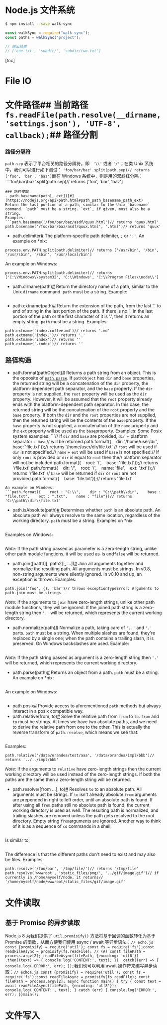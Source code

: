 # Node.js 文件系统

```sh
$ npm install --save walk-sync
```

```js
const walkSync = require("walk-sync");
const paths = walkSync("project");

// 输出结果
// ['one.txt', 'subdir/', 'subdir/two.txt']
```

[toc]

# File IO

# 文件路径## 当前路径`fs.readFile(path.resolve(__dirname, 'settings.json'), 'UTF-8', callback);`## 路径分割

### 路径分隔符

`path.sep` 表示了平台相关的路径分隔符，即   `'\\'` 或者 `'/'`；在类 Unix 系统中，我们可以进行如下测试： `'foo/bar/baz'.split(path.sep)// returns ['foo', 'bar', 'baz']`而在 Windows 系统中，则是用的双斜杠分隔：```'foo\\bar\\baz'.split(path.sep)// returns ['foo', 'bar', 'baz']

````
### 路径提取
- path.basename(path[, ext])[#](https://nodejs.org/api/path.html#path_path_basename_path_ext)
Return the last portion of a path, similar to the Unix `basename` command. `path` must be a string. `ext`, if given, must also be a string.
Examples:
```path.basename('/foo/bar/baz/asdf/quux.html')// returns 'quux.html'
path.basename('/foo/bar/baz/asdf/quux.html', '.html')// returns 'quux'
````

* path.delimiter[#](https://nodejs.org/api/path.html#path_path_delimiter) The platform-specific path delimiter, `;` or `':'`. An example on \*nix:

```console.log(process.env.PATH)// '/usr/bin:/bin:/usr/sbin:/sbin:/usr/local/bin'
process.env.PATH.split(path.delimiter)// returns ['/usr/bin', '/bin', '/usr/sbin', '/sbin', '/usr/local/bin']
```

An example on Windows:

```console.log(process.env.PATH)// 'C:\Windows\system32;C:\Windows;C:\Program Files\node'
process.env.PATH.split(path.delimiter)// returns ['C:\\Windows\\system32', 'C:\\Windows', 'C:\\Program Files\\node\\']
```

* path.dirname(path)[#](https://nodejs.org/api/path.html#path_path_dirname_path) Return the directory name of a path, similar to the Unix `dirname` command. `path` must be a string. Example:

```path.dirname('/foo/bar/baz/asdf/quux')// returns '/foo/bar/baz/asdf'

```

* path.extname(path)[#](https://nodejs.org/api/path.html#path_path_extname_path) Return the extension of the path, from the last '.' to end of string in the last portion of the path. If there is no '.' in the last portion of the path or the first character of it is '.', then it returns an empty string. `path` must be a string. Examples:

```path.extname('index.html')// returns '.html'
path.extname('index.coffee.md')// returns '.md'
path.extname('index.')// returns '.'
path.extname('index')// returns ''
path.extname('.index')// returns ''
```

## 路径构造

* path.format(pathObject)[#](https://nodejs.org/api/path.html#path_path_format_pathobject) Returns a path string from an object. This is the opposite of [`path.parse`](https://nodejs.org/api/path.html#path_path_parse_path). If `pathObject` has `dir` and `base` properties, the returned string will be a concatenation of the `dir` property, the platform-dependent path separator, and the `base` property. If the `dir` property is not supplied, the `root` property will be used as the `dir` property. However, it will be assumed that the `root` property already ends with the platform-dependent path separator. In this case, the returned string will be the concatenation of the `root` property and the `base` property. If both the `dir` and the `root` properties are not supplied, then the returned string will be the contents of the `base`property. If the `base` property is not supplied, a concatenation of the `name` property and the `ext` property will be used as the `base`property. Examples: Some Posix system examples: ```// If `dir` and `base` are provided, `dir` + platform separator + `base`// will be returned.path.format({    dir: '/home/user/dir',    base: 'file.txt'});// returns '/home/user/dir/file.txt' // `root` will be used if `dir` is not specified.// `name` + `ext` will be used if `base` is not specified.// If only `root` is provided or `dir` is equal to `root` then the// platform separator will not be included.path.format({    root: '/',    base: 'file.txt'});// returns '/file.txt' path.format({    dir: '/',    root: '/',    name: 'file',    ext: '.txt'});// returns '/file.txt' // `base` will be returned if `dir` or `root` are not provided.path.format({    base: 'file.txt'});// returns 'file.txt'

````
An example on Windows:
```path.format({    root : "C:\\",    dir : "C:\\path\\dir",    base : "file.txt",    ext : ".txt",    name : "file"})// returns 'C:\\path\\dir\\file.txt'
````

* path.isAbsolute(path)[#](https://nodejs.org/api/path.html#path_path_isabsolute_path) Determines whether `path` is an absolute path. An absolute path will always resolve to the same location, regardless of the working directory. `path` must be a string. Examples on \*nix:

```path.isAbsolute('/foo/bar') // truepath.isAbsolute('/baz/..')  // truepath.isAbsolute('qux/')     // falsepath.isAbsolute('.')        // false

```

Examples on Windows:

```path.isAbsolute('//server')  // truepath.isAbsolute('C:/foo/..') // truepath.isAbsolute('bar\baz')  // falsepath.isAbsolute('.')         // false

```

_Note:_ If the path string passed as parameter is a zero-length string, unlike other path module functions, it will be used as-is and`false` will be returned.

* path.join([path1][, path2][, ...])[#](https://nodejs.org/api/path.html#path_path_join_path1_path2) Join all arguments together and normalize the resulting path. All arguments must be strings. In v0.8, non-string arguments were silently ignored. In v0.10 and up, an exception is thrown. Examples:

```path.join('/foo', 'bar', 'baz/asdf', 'quux', '..')// returns '/foo/bar/baz/asdf'
path.join('foo', {}, 'bar')// throws exceptionTypeError: Arguments to path.join must be strings
```

_Note:_ If the arguments to `join` have zero-length strings, unlike other path module functions, they will be ignored. If the joined path string is a zero-length string then `'.'` will be returned, which represents the current working directory.

* path.normalize(path)[#](https://nodejs.org/api/path.html#path_path_normalize_path) Normalize a path, taking care of `'..'` and `'.'` parts. `path` must be a string. When multiple slashes are found, they're replaced by a single one; when the path contains a trailing slash, it is preserved. On Windows backslashes are used. Example:

```path.normalize('/foo/bar//baz/asdf/quux/..')// returns '/foo/bar/baz/asdf'

```

_Note:_ If the path string passed as argument is a zero-length string then `'.'` will be returned, which represents the current working directory.

* path.parse(path)[#](https://nodejs.org/api/path.html#path_path_parse_path) Returns an object from a path. `path` must be a string. An example on \*nix:

```path.parse('/home/user/dir/file.txt')// returns// {//    root : "/",//    dir : "/home/user/dir",//    base : "file.txt",//    ext : ".txt",//    name : "file"// }

```

An example on Windows:

```path.parse('C:\path\dir\index.html')// returns// {//    root : "C:",//    dir : "C:\path\dir",//    base : "index.html",//    ext : ".html",//    name : "index"// }

```

* path.posix[#](https://nodejs.org/api/path.html#path_path_posix) Provide access to aforementioned `path` methods but always interact in a posix compatible way.
* path.relative(from, to)[#](https://nodejs.org/api/path.html#path_path_relative_from_to) Solve the relative path from `from` to `to`. `from` and `to` must be strings. At times we have two absolute paths, and we need to derive the relative path from one to the other. This is actually the reverse transform of `path.resolve`, which means we see that:

```path.resolve(from, path.relative(from, to)) == path.resolve(to)

```

Examples:

```path.relative('C:\orandea\test\aaa', 'C:\orandea\impl\bbb')// returns '....\impl\bbb'
path.relative('/data/orandea/test/aaa', '/data/orandea/impl/bbb')// returns '../../impl/bbb'
```

_Note:_ If the arguments to `relative` have zero-length strings then the current working directory will be used instead of the zero-length strings. If both the paths are the same then a zero-length string will be returned.

* path.resolve([from ...], to)[#](https://nodejs.org/api/path.html#path_path_resolve_from_to) Resolves `to` to an absolute path. All arguments must be strings. If `to` isn't already absolute `from` arguments are prepended in right to left order, until an absolute path is found. If after using all `from` paths still no absolute path is found, the current working directory is used as well. The resulting path is normalized, and trailing slashes are removed unless the path gets resolved to the root directory. Empty string `from`arguments are ignored. Another way to think of it is as a sequence of `cd` commands in a shell.

```path.resolve('foo/bar', '/tmp/file/', '..', 'a/../subfile')

```

Is similar to:

```cd foo/barcd /tmp/file/cd ..cd a/../subfilepwd

```

The difference is that the different paths don't need to exist and may also be files. Examples:

```path.resolve('/foo/bar', './baz')// returns '/foo/bar/baz'
path.resolve('/foo/bar', '/tmp/file/')// returns '/tmp/file'
path.resolve('wwwroot', 'static_files/png/', '../gif/image.gif')// if currently in /home/myself/node, it returns// '/home/myself/node/wwwroot/static_files/gif/image.gif'
```

# 文件读取

## 基于 Promise 的异步读取

Node.js 8 为我们提供了 `util.promisify()` 方法将基于回调的函数转化为基于 Promise 的函数，从而方便我们使用 async / await 等异步语法：`// echo.js const {promisify} = require('util'); const fs = require('fs');const readFileAsync = promisify(fs.readFile); // (A) const filePath = process.argv[2]; readFileAsync(filePath, {encoding: 'utf8'}) .then((text) => { console.log('CONTENT:', text); }) .catch((err) => { console.log('ERROR:', err); });`我们也可以利用 await 操作符来编写异步读取：`// echoa.js const {promisify} = require('util'); const fs = require('fs');const readFileAsync = promisify(fs.readFile); const filePath = process.argv[2]; async function main() { try { const text = await readFileAsync(filePath, {encoding: 'utf8'}); console.log('CONTENT:', text); } catch (err) { console.log('ERROR:', err); }}main();`

# 文件写入
